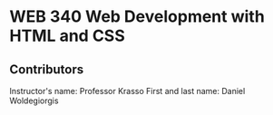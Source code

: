 # WEB 340 Web Development with HTML and CSS
## Contributors 

Instructor's name: Professor Krasso
First and last name: Daniel Woldegiorgis
